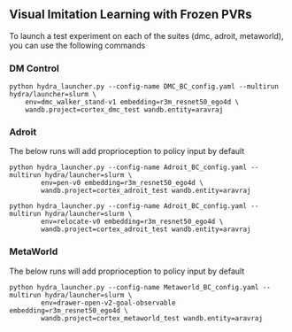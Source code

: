## Visual Imitation Learning with Frozen PVRs

To launch a test experiment on each of the suites (dmc, adroit, metaworld), you can use the following commands

### DM Control

```
python hydra_launcher.py --config-name DMC_BC_config.yaml --multirun hydra/launcher=slurm \
	env=dmc_walker_stand-v1 embedding=r3m_resnet50_ego4d \
	wandb.project=cortex_dmc_test wandb.entity=aravraj
```

### Adroit
The below runs will add proprioception to policy input by default

```
python hydra_launcher.py --config-name Adroit_BC_config.yaml --multirun hydra/launcher=slurm \
        env=pen-v0 embedding=r3m_resnet50_ego4d \
        wandb.project=cortex_adroit_test wandb.entity=aravraj

python hydra_launcher.py --config-name Adroit_BC_config.yaml --multirun hydra/launcher=slurm \
        env=relocate-v0 embedding=r3m_resnet50_ego4d \
        wandb.project=cortex_adroit_test wandb.entity=aravraj
```

### MetaWorld
The below runs will add proprioception to policy input by default

```
python hydra_launcher.py --config-name Metaworld_BC_config.yaml --multirun hydra/launcher=slurm \
        env=drawer-open-v2-goal-observable embedding=r3m_resnet50_ego4d \
        wandb.project=cortex_metaworld_test wandb.entity=aravraj
```

